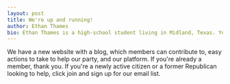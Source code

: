 ```yaml
---
layout: post
title: We're up and running!
author: Ethan Thames
bio: Ethan Thames is a high-school student living in Midland, Texas. You can follow him on Twitter @ethan_thames. Opinions expressed in this article are those of the author.
---
```


We have a new website with a blog, which members can contribute to, easy actions to take to help our party, and our platform. If you're already a member, thank you. If you're a newly active citizen or a former Republican looking to help, click join and sign up for our email list. 
